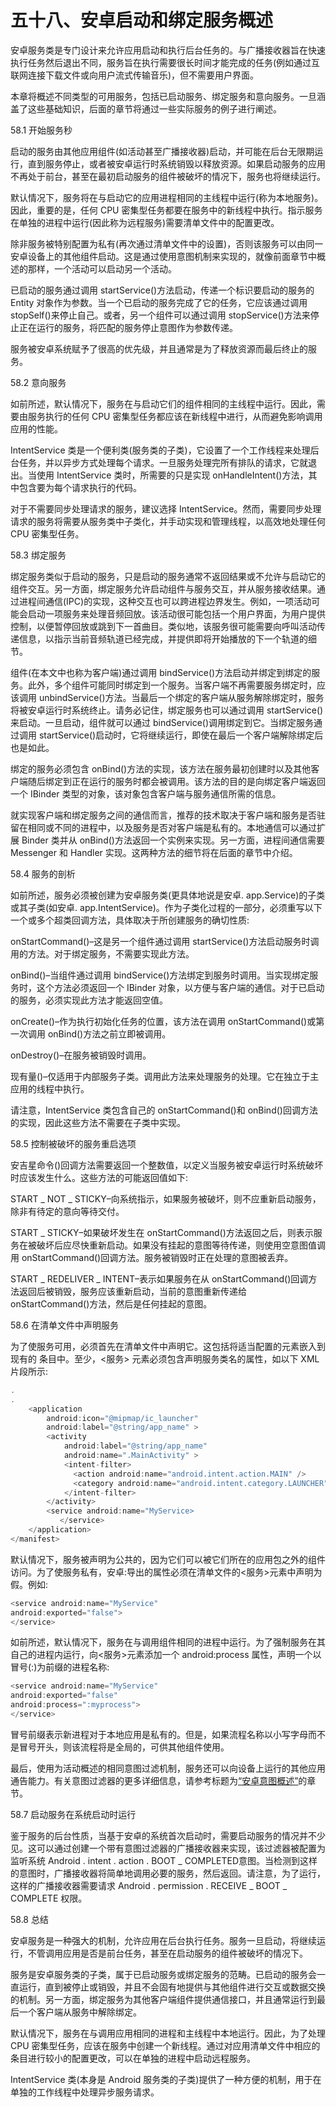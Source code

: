 # 五十八、安卓启动和绑定服务概述

安卓服务类是专门设计来允许应用启动和执行后台任务的。与广播接收器旨在快速执行任务然后退出不同，服务旨在执行需要很长时间才能完成的任务(例如通过互联网连接下载文件或向用户流式传输音乐)，但不需要用户界面。

本章将概述不同类型的可用服务，包括已启动服务、绑定服务和意向服务。一旦涵盖了这些基础知识，后面的章节将通过一些实际服务的例子进行阐述。

58.1 开始服务秒

启动的服务由其他应用组件(如活动甚至广播接收器)启动，并可能在后台无限期运行，直到服务停止，或者被安卓运行时系统销毁以释放资源。如果启动服务的应用不再处于前台，甚至在最初启动服务的组件被破坏的情况下，服务也将继续运行。

默认情况下，服务将在与启动它的应用进程相同的主线程中运行(称为本地服务)。因此，重要的是，任何 CPU 密集型任务都要在服务中的新线程中执行。指示服务在单独的进程中运行(因此称为远程服务)需要清单文件中的配置更改。

除非服务被特别配置为私有(再次通过清单文件中的设置)，否则该服务可以由同一安卓设备上的其他组件启动。这是通过使用意图机制来实现的，就像前面章节中概述的那样，一个活动可以启动另一个活动。

已启动的服务通过调用 startService()方法启动，传递一个标识要启动的服务的 Entity 对象作为参数。当一个已启动的服务完成了它的任务，它应该通过调用 stopSelf()来停止自己。或者，另一个组件可以通过调用 stopService()方法来停止正在运行的服务，将匹配的服务停止意图作为参数传递。

服务被安卓系统赋予了很高的优先级，并且通常是为了释放资源而最后终止的服务。

58.2 意向服务

如前所述，默认情况下，服务在与启动它们的组件相同的主线程中运行。因此，需要由服务执行的任何 CPU 密集型任务都应该在新线程中进行，从而避免影响调用应用的性能。

IntentService 类是一个便利类(服务类的子类)，它设置了一个工作线程来处理后台任务，并以异步方式处理每个请求。一旦服务处理完所有排队的请求，它就退出。当使用 IntentService 类时，所需要的只是实现 onHandleIntent()方法，其中包含要为每个请求执行的代码。

对于不需要同步处理请求的服务，建议选择 IntentService。然而，需要同步处理请求的服务将需要从服务类中子类化，并手动实现和管理线程，以高效地处理任何 CPU 密集型任务。

58.3 绑定服务

绑定服务类似于启动的服务，只是启动的服务通常不返回结果或不允许与启动它的组件交互。另一方面，绑定服务允许启动组件与服务交互，并从服务接收结果。通过进程间通信(IPC)的实现，这种交互也可以跨进程边界发生。例如，一项活动可能会启动一项服务来处理音频回放。该活动很可能包括一个用户界面，为用户提供控制，以便暂停回放或跳到下一首曲目。类似地，该服务很可能需要向呼叫活动传递信息，以指示当前音频轨道已经完成，并提供即将开始播放的下一个轨道的细节。

组件(在本文中也称为客户端)通过调用 bindService()方法启动并绑定到绑定的服务。此外，多个组件可能同时绑定到一个服务。当客户端不再需要服务绑定时，应该调用 unbindService()方法。当最后一个绑定的客户端从服务解除绑定时，服务将被安卓运行时系统终止。请务必记住，绑定服务也可以通过调用 startService()来启动。一旦启动，组件就可以通过 bindService()调用绑定到它。当绑定服务通过调用 startService()启动时，它将继续运行，即使在最后一个客户端解除绑定后也是如此。

绑定的服务必须包含 onBind()方法的实现，该方法在服务最初创建时以及其他客户端随后绑定到正在运行的服务时都会被调用。该方法的目的是向绑定客户端返回一个 IBinder 类型的对象，该对象包含客户端与服务通信所需的信息。

就实现客户端和绑定服务之间的通信而言，推荐的技术取决于客户端和服务是否驻留在相同或不同的进程中，以及服务是否对客户端是私有的。本地通信可以通过扩展 Binder 类并从 onBind()方法返回一个实例来实现。另一方面，进程间通信需要 Messenger 和 Handler 实现。这两种方法的细节将在后面的章节中介绍。

58.4 服务的剖析

如前所述，服务必须被创建为安卓服务类(更具体地说是安卓. app.Service)的子类或其子类(如安卓. app.IntentService)。作为子类化过程的一部分，必须重写以下一个或多个超类回调方法，具体取决于所创建服务的确切性质:

onStartCommand()–这是另一个组件通过调用 startService()方法启动服务时调用的方法。对于绑定服务，不需要实现此方法。

onBind()–当组件通过调用 bindService()方法绑定到服务时调用。当实现绑定服务时，这个方法必须返回一个 IBinder 对象，以方便与客户端的通信。对于已启动的服务，必须实现此方法才能返回空值。

onCreate()–作为执行初始化任务的位置，该方法在调用 onStartCommand()或第一次调用 onBind()方法之前立即被调用。

onDestroy()–在服务被销毁时调用。

现有量()–仅适用于内部服务子类。调用此方法来处理服务的处理。它在独立于主应用的线程中执行。

请注意，IntentService 类包含自己的 onStartCommand()和 onBind()回调方法的实现，因此这些方法不需要在子类中实现。

58.5 控制被破坏的服务重启选项

安吉星命令()回调方法需要返回一个整数值，以定义当服务被安卓运行时系统破坏时应该发生什么。这些方法的可能返回值如下:

START _ NOT _ STICKY–向系统指示，如果服务被破坏，则不应重新启动服务，除非有待定的意向等待交付。

START _ STICKY–如果破坏发生在 onStartCommand()方法返回之后，则表示服务在被破坏后应尽快重新启动。如果没有挂起的意图等待传递，则使用空意图值调用 onStartCommand()回调方法。服务被销毁时正在处理的意图被丢弃。

START _ REDELIVER _ INTENT–表示如果服务在从 onStartCommand()回调方法返回后被销毁，服务应该重新启动，当前的意图重新传递给 onStartCommand()方法，然后是任何挂起的意图。

58.6 在清单文件中声明服务

为了使服务可用，必须首先在清单文件中声明它。这包括将适当配置的<service>元素嵌入到现有的 <application>条目中。至少，<服务> 元素必须包含声明服务类名的属性，如以下 XML 片段所示:</application></service>

```java
.
.
    <application
        android:icon="@mipmap/ic_launcher"
        android:label="@string/app_name" >
        <activity
            android:label="@string/app_name"
            android:name=".MainActivity" >
            <intent-filter>
              <action android:name="android.intent.action.MAIN" />
              <category android:name="android.intent.category.LAUNCHER" />
            </intent-filter>
        </activity>
        <service android:name="MyService>
           </service>
    </application>
</manifest>
```

默认情况下，服务被声明为公共的，因为它们可以被它们所在的应用包之外的组件访问。为了使服务私有，安卓:导出的属性必须在清单文件的<服务>元素中声明为假。例如:

```java
<service android:name="MyService"
android:exported="false">
</service>
```

如前所述，默认情况下，服务在与调用组件相同的进程中运行。为了强制服务在其自己的进程内运行，向<服务>元素添加一个 android:process 属性，声明一个以冒号(:)为前缀的进程名称:

```java
<service android:name="MyService"
android:exported="false"
android:process=":myprocess">
</service>
```

冒号前缀表示新进程对于本地应用是私有的。但是，如果流程名称以小写字母而不是冒号开头，则该流程将是全局的，可供其他组件使用。

最后，使用为活动概述的相同意图过滤机制，服务还可以向设备上运行的其他应用通告能力。有关意图过滤器的更多详细信息，请参考标题为[“安卓意图概述”](53.html#_idTextAnchor1051)的章节。

58.7 启动服务在系统启动时运行

鉴于服务的后台性质，当基于安卓的系统首次启动时，需要启动服务的情况并不少见。这可以通过创建一个带有意图过滤器的广播接收器来实现，该过滤器被配置为监听系统 Android . intent . action . BOOT _ COMPLETED意图。当检测到这样的意图时，广播接收器将简单地调用必要的服务，然后返回。请注意，为了运行，这样的广播接收器需要请求 Android . permission . RECEIVE _ BOOT _ COMPLETE 权限。

58.8 总结

安卓服务是一种强大的机制，允许应用在后台执行任务。服务一旦启动，将继续运行，不管调用应用是否是前台任务，甚至在启动服务的组件被破坏的情况下。

服务是安卓服务类的子类，属于已启动服务或绑定服务的范畴。已启动的服务会一直运行，直到被停止或销毁，并且不会固有地提供与其他组件进行交互或数据交换的机制。另一方面，绑定服务为其他客户端组件提供通信接口，并且通常运行到最后一个客户端从服务中解除绑定。

默认情况下，服务在与调用应用相同的进程和主线程中本地运行。因此，为了处理 CPU 密集型任务，应该在服务中创建一个新线程。通过对应用清单文件中相应的<service>条目进行较小的配置更改，可以在单独的进程中启动远程服务。</service>

IntentService 类(本身是 Android 服务类的子类)提供了一种方便的机制，用于在单独的工作线程中处理异步服务请求。